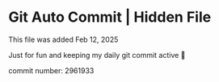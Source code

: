 # Git Auto Commit | Hidden File

This file was added Feb 12, 2025

Just for fun and keeping my daily git commit active 🤪

commit number: 2961933
